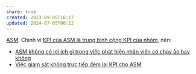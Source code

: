 ```yaml
---
share: true
created: 2023-09-05T16:17
updated: 2024-07-05T00:12
---
```

[ASM](./index.md). Chính vì [KPI của ASM là trung bình cộng KPI của nhóm](KPI%20c%E1%BB%A7a%20ASM%20l%C3%A0%20trung%20b%C3%ACnh%20c%E1%BB%99ng%20KPI%20c%E1%BB%A7a%20nh%C3%B3m.md), nên:
- [ASM không có lợi ích gì trong việc phát hiện nhân viên có chạy ảo hay không](./ASM%20kh%C3%B4ng%20c%C3%B3%20l%E1%BB%A3i%20%C3%ADch%20g%C3%AC%20trong%20vi%E1%BB%87c%20ph%C3%A1t%20hi%E1%BB%87n%20nh%C3%A2n%20vi%C3%AAn%20c%C3%B3%20ch%E1%BA%A1y%20%E1%BA%A3o%20hay%20kh%C3%B4ng.md)
- [Việc giám sát không trực tiếp đem lại KPI cho ASM](./Vi%E1%BB%87c%20gi%C3%A1m%20s%C3%A1t%20kh%C3%B4ng%20tr%E1%BB%B1c%20ti%E1%BA%BFp%20%C4%91em%20l%E1%BA%A1i%20KPI%20cho%20ASM.md)